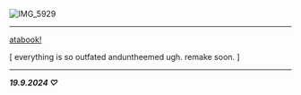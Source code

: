 
 ![IMG_5929](https://github.com/user-attachments/assets/ef4c459c-f407-4409-9430-c920948ac163)

---

 [atabook!](https://callmeyourangel.atabook.org/)



[ everything is so outfated anduntheemed ugh. remake soon. ]

---




***19.9.2024 ♡***

